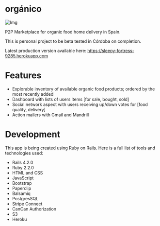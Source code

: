 orgánico
========

![Img](doctorfactorial.github.com/organico/app/assets/images/organico-screenshot.png)

P2P Marketplace for organic food home deilvery in Spain. 

This is personal project to be beta tested in Córdoba on completion. 

Latest production version available here: https://sleepy-fortress-9285.herokuapp.com

# Features

- Explorable inventory of available organic food products; ordered by the most recently added
- Dashboard with lists of users items [for sale, bought, sold]
- Social network aspect with users receiving up/down votes for [food quality, delivery]
- Action mailers with Gmail and Mandrill

# Development

This app is being created using Ruby on Rails. Here is a full list of tools and technologies used:

- Rails 4.2.0
- Ruby 2.2.0
- HTML and CSS
- JavaScript
- Bootstrap
- Paperclip
- Balsamiq
- PostgresSQL
- Stripe Connect
- CanCan Authorization
- S3
- Heroku
